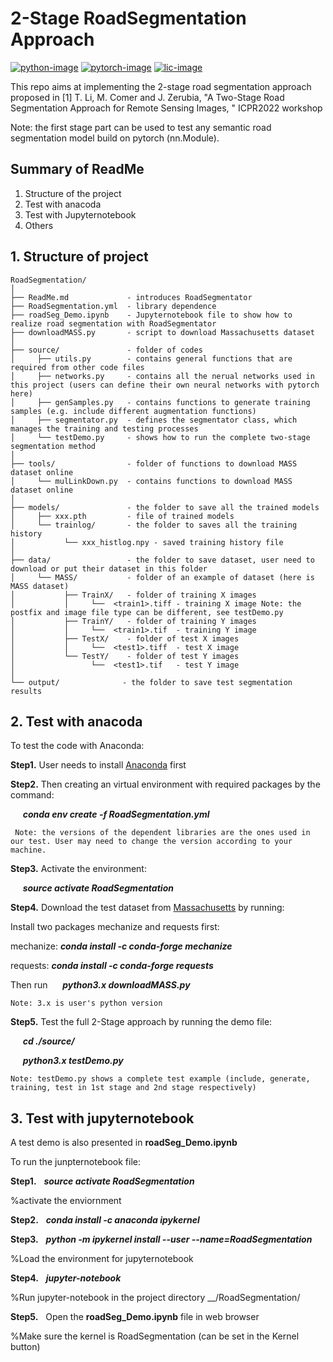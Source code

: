 # 2-Stage RoadSegmentation Approach

[![python-image]][python-url]
[![pytorch-image]][pytorch-url]
[![lic-image]][lic-url]

This repo aims at implementing the 2-stage road segmentation approach proposed in [1] T. Li, M. Comer and J. Zerubia, "A Two-Stage Road Segmentation Approach for Remote Sensing Images, " ICPR2022 workshop

Note: the first stage part can be used to test any semantic road segmentation model build on pytorch (nn.Module).

## Summary of ReadMe

1. Structure of the project
2. Test with anacoda
3. Test with Jupyternotebook 
4. Others


## 1. Structure of project
  ```
RoadSegmentation/
│
├── ReadMe.md             - introduces RoadSegmentator
├── RoadSegmentation.yml  - library dependence
├── roadSeg_Demo.ipynb    - Jupyternotebook file to show how to realize road segmentation with RoadSegmentator
├── downloadMASS.py       - script to download Massachusetts dataset
│
├── source/               - folder of codes
│     ├── utils.py        - contains general functions that are required from other code files
│     ├── networks.py     - contains all the nerual networks used in this project (users can define their own neural networks with pytorch here)
│     ├── genSamples.py   - contains functions to generate training samples (e.g. include different augmentation functions)
│     ├── segmentator.py  - defines the segmentator class, which manages the training and testing processes               
│     └── testDemo.py     - shows how to run the complete two-stage segmentation method  
│
├── tools/                - folder of functions to download MASS dataset online
│     └── mulLinkDown.py  - contains functions to download MASS dataset online
│
├── models/               - the folder to save all the trained models
│     ├── xxx.pth         - file of trained models 
│     └── trainlog/       - the folder to saves all the training history
│           └── xxx_histlog.npy - saved training history file
│
├── data/                 - the folder to save dataset, user need to download or put their dataset in this folder
│     └── MASS/           - folder of an example of dataset (here is MASS dataset)
│           ├── TrainX/   - folder of training X images
│           │     └──  <train1>.tiff - training X image Note: the postfix and image file type can be different, see testDemo.py
│           ├── TrainY/   - folder of training Y images
│           │     └──  <train1>.tif  - training Y image
│           ├── TestX/    - folder of test X images
│           │     └──  <test1>.tiff  - test X image
│           └── TestY/    - folder of test Y images
│                 └──  <test1>.tif   - test Y image
│
└── output/              - the folder to save test segmentation results
  ```
## 2. Test with anacoda

To test the code with Anaconda:

**Step1.** User needs to install [Anaconda](https://www.anaconda.com) first

**Step2.** Then creating an virtual environment with required packages by the command:

&nbsp;&nbsp;&nbsp;&nbsp;   ***conda env create -f RoadSegmentation.yml***

     Note: the versions of the dependent libraries are the ones used in our test. User may need to change the version according to your machine.
    
**Step3.** Activate the environment:

&nbsp;&nbsp;&nbsp;&nbsp;   ***source activate RoadSegmentation***
    
**Step4.** Download the test dataset from [Massachusetts](https://www.cs.toronto.edu/~vmnih/data/) by running:

Install two packages mechanize and requests first:

mechanize: ***conda install -c conda-forge mechanize***

requests:  ***conda install -c conda-forge requests***

Then run &nbsp;&nbsp;&nbsp;&nbsp;   ***python3.x downloadMASS.py*** 
    
    Note: 3.x is user's python version
    
**Step5.** Test the full 2-Stage approach by running the demo file:

&nbsp;&nbsp;&nbsp;&nbsp;   ***cd ./source/***
   
&nbsp;&nbsp;&nbsp;&nbsp;   ***python3.x testDemo.py***
   
    Note: testDemo.py shows a complete test example (include, generate, training, test in 1st stage and 2nd stage respectively) 

## 3. Test with jupyternotebook

A test demo is also presented in **roadSeg_Demo.ipynb**

To run the junpternotebook file:

**Step1.** &nbsp; ***source activate RoadSegmentation***     

%activate the enviornment

**Step2.** &nbsp; ***conda install -c anaconda ipykernel***

**Step3.** &nbsp; ***python -m ipykernel install --user --name=RoadSegmentation***  

%Load the environment for jupyternotebook

**Step4.** &nbsp; ***jupyter-notebook***

%Run jupyter-notebook in the project directory __/RoadSegmentation/

**Step5.** &nbsp; Open the **roadSeg_Demo.ipynb** file in web browser

%Make sure the kernel is RoadSegmentation (can be set in the Kernel button)




[python-image]: https://img.shields.io/badge/Python-3.x-ff69b4.svg
[python-url]: https://www.python.org/
[pytorch-image]: https://img.shields.io/static/v1?label=Pytorch&message=1.12.1&color=<green>
[pytorch-url]: https://pytorch.org/
[lic-image]: https://img.shields.io/github/license/CosmosYu9/RoadSegmentation
[lic-url]: #
